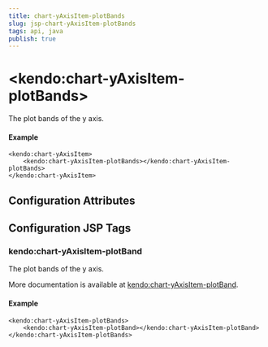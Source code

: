 ```yaml
---
title: chart-yAxisItem-plotBands
slug: jsp-chart-yAxisItem-plotBands
tags: api, java
publish: true
---
```


# \<kendo:chart-yAxisItem-plotBands\>

The plot bands of the y axis.

#### Example
    <kendo:chart-yAxisItem>
        <kendo:chart-yAxisItem-plotBands></kendo:chart-yAxisItem-plotBands>
    </kendo:chart-yAxisItem>

## Configuration Attributes


##  Configuration JSP Tags

### kendo:chart-yAxisItem-plotBand

The plot bands of the y axis.

More documentation is available at [kendo:chart-yAxisItem-plotBand](chart/yaxisitem-plotband).

#### Example

    <kendo:chart-yAxisItem-plotBands>
        <kendo:chart-yAxisItem-plotBand></kendo:chart-yAxisItem-plotBand>
    </kendo:chart-yAxisItem-plotBands>

 
